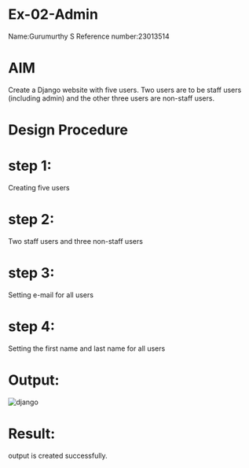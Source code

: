 # Ex-02-Admin
 Name:Gurumurthy S
 Reference number:23013514
# AIM

Create a Django website with five users. Two users are to be staff users (including admin) and the other three users are non-staff users.

# Design Procedure
# step 1:
Creating five users
# step 2:
Two staff users and three non-staff users
# step 3:
Setting e-mail for all users
# step 4:
Setting the first name and last name for all users
# Output:
![django](https://github.com/GURUMUR/ODD2023-WT-Ex-02-Admin/assets/144895197/97b95005-fbd9-49a4-9ff2-02520306ac3c)

# Result:
output is created successfully.

